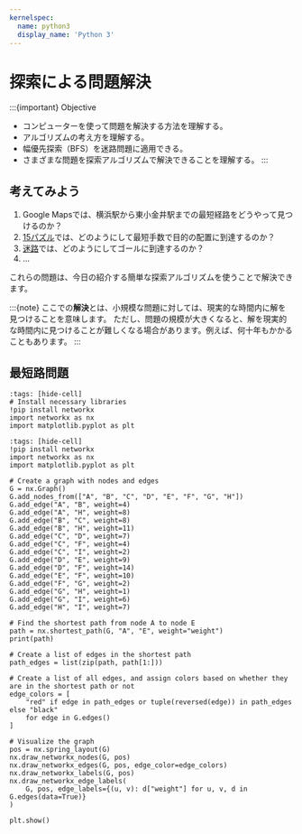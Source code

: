```yaml
---
kernelspec:
  name: python3
  display_name: 'Python 3'
---
```


# 探索による問題解決

:::{important} Objective 
- コンピューターを使って問題を解決する方法を理解する。
- アルゴリズムの考え方を理解する。
- 幅優先探索（BFS）を迷路問題に適用できる。
- さまざまな問題を探索アルゴリズムで解決できることを理解する。
:::


## 考えてみよう

1. Google Mapsでは、横浜駅から東小金井駅までの最短経路をどうやって見つけるのか？
2. [15パズル](https://ja.wikipedia.org/wiki/15パズル)では、どのようにして最短手数で目的の配置に到達するのか？
3. [迷路](https://ja.wikipedia.org/wiki/%E8%BF%B7%E8%B7%AF)では、どのようにしてゴールに到達するのか？
4. ...

これらの問題は、今日の紹介する簡単な探索アルゴリズムを使うことで解決できます。

:::{note}
ここでの**解決**とは、小規模な問題に対しては、現実的な時間内に解を見つけることを意味します。
ただし、問題の規模が大きくなると、解を現実的な時間内に見つけることが難しくなる場合があります。例えば、何十年もかかることもあります。
:::

## 最短路問題

```{code-cell} python
:tags: [hide-cell]
# Install necessary libraries
!pip install networkx
import networkx as nx
import matplotlib.pyplot as plt
```

```{code-cell} python
:tags: [hide-cell]
!pip install networkx
import networkx as nx
import matplotlib.pyplot as plt

# Create a graph with nodes and edges
G = nx.Graph()
G.add_nodes_from(["A", "B", "C", "D", "E", "F", "G", "H"])
G.add_edge("A", "B", weight=4)
G.add_edge("A", "H", weight=8)
G.add_edge("B", "C", weight=8)
G.add_edge("B", "H", weight=11)
G.add_edge("C", "D", weight=7)
G.add_edge("C", "F", weight=4)
G.add_edge("C", "I", weight=2)
G.add_edge("D", "E", weight=9)
G.add_edge("D", "F", weight=14)
G.add_edge("E", "F", weight=10)
G.add_edge("F", "G", weight=2)
G.add_edge("G", "H", weight=1)
G.add_edge("G", "I", weight=6)
G.add_edge("H", "I", weight=7)

# Find the shortest path from node A to node E
path = nx.shortest_path(G, "A", "E", weight="weight")
print(path)

# Create a list of edges in the shortest path
path_edges = list(zip(path, path[1:]))

# Create a list of all edges, and assign colors based on whether they are in the shortest path or not
edge_colors = [
    "red" if edge in path_edges or tuple(reversed(edge)) in path_edges else "black"
    for edge in G.edges()
]

# Visualize the graph
pos = nx.spring_layout(G)
nx.draw_networkx_nodes(G, pos)
nx.draw_networkx_edges(G, pos, edge_color=edge_colors)
nx.draw_networkx_labels(G, pos)
nx.draw_networkx_edge_labels(
    G, pos, edge_labels={(u, v): d["weight"] for u, v, d in G.edges(data=True)}
)

plt.show()
```